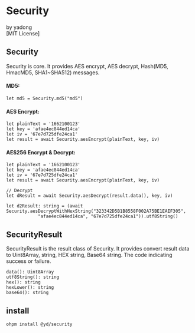 # **Security**

by yadong <br>
[MIT License]

## Security

Security is core. It provides AES encrypt, AES decrypt, Hash(MD5, HmacMD5, SHA1~SHA512) messages.

#### MD5:

```arkts
let md5 = Security.md5("md5")
```

#### AES Encrypt:

```arkts
let plainText = '1662100123'
let key = 'afae4ec844ed14ca'
let iv = '67e7d725dfe24ca1'
let result = await Security.aesEncrypt(plainText, key, iv)
```

#### AES256 Encrypt & Decrypt:

```arkts
let plainText = '1662100123'
let key = 'afae4ec844ed14ca'
let iv = '67e7d725dfe24ca1'
let result = await Security.aesEncrypt(plainText, key, iv)

// Decrypt
let dResult = await Security.aesDecrypt(result.data(), key, iv)

let d2Result: string = (await Security.aesDecryptWithHexString("323342D5B1B8558F002A75BE1EAEF305",
            "afae4ec844ed14ca", "67e7d725dfe24ca1")).utf8String()
```

## SecurityResult

SecurityResult is the result class of Security. It provides convert result data to Uint8Array, string, HEX string,
Base64 string. The code indicating success or failure.

```arkts
data(): Uint8Array 
utf8String(): string 
hex(): string 
hexLower(): string
base64(): string
```

## install

```arkts
ohpm install @yd/security
```



